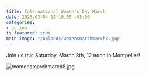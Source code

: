 ```yaml
---
title: International Women's Day March
date: 2025-03-04 19:10:00 -05:00
categories:
- action
is featured: true
main-image: "/uploads/womensmarchmarch8.jpg"
---
```


Join us this Saturday, March 8th, 12 noon in Montpelier!

![womensmarchmarch8.jpg](/uploads/womensmarchmarch8.jpg)
